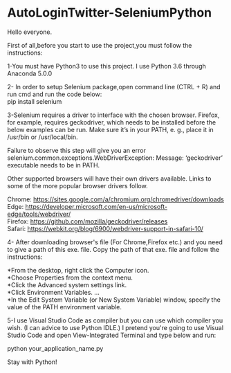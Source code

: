 # AutoLoginTwitter-SeleniumPython
Hello everyone.

First of all,before you start to use the project,you must follow the instructions:

1-You must have Python3 to use this project. I use Python 3.6 through Anaconda 5.0.0

2- In order to setup Selenium package,open command line (CTRL + R) and run cmd and run the code below:                        
pip install selenium

3-Selenium requires a driver to interface with the chosen browser. Firefox, for example, requires geckodriver, which needs to be    installed before the below examples can be run. Make sure it’s in your PATH, e. g., place it in /usr/bin or /usr/local/bin.

Failure to observe this step will give you an error selenium.common.exceptions.WebDriverException: Message: ‘geckodriver’ executable needs to be in PATH.                           

Other supported browsers will have their own drivers available. Links to some of the more popular browser drivers follow.

Chrome:	https://sites.google.com/a/chromium.org/chromedriver/downloads                              
Edge:	https://developer.microsoft.com/en-us/microsoft-edge/tools/webdriver/                     
Firefox:	https://github.com/mozilla/geckodriver/releases                                   
Safari:	https://webkit.org/blog/6900/webdriver-support-in-safari-10/                                                  

4- After downloading browser's file (For Chrome,Firefox etc.) and you need to give a path of this exe. file. Copy the path of that exe. file and follow the instructions:
  
*From the desktop, right click the Computer icon.                                                             
*Choose Properties from the context menu.                                                             
*Click the Advanced system settings link.                                                     
*Click Environment Variables. ...                                                                     
*In the Edit System Variable (or New System Variable) window, specify the value of the PATH environment variable.                 

5-I use Visual Studio Code as compiler but you can use which compiler you wish. (I can advice to use Python IDLE.) I pretend you're going to use Visual Studio Code and open View-Integrated Terminal and type below and run:                             

python your_application_name.py                                                         

Stay with Python!


